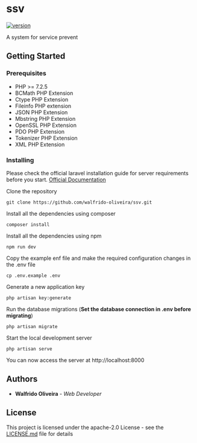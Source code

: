 # ssv

[![version](https://img.shields.io/badge/version-1.0.23-yellow.svg)](https://semver.org)

A system for service prevent

## Getting Started

### Prerequisites

- PHP >= 7.2.5
- BCMath PHP Extension
- Ctype PHP Extension
- Fileinfo PHP extension
- JSON PHP Extension
- Mbstring PHP Extension
- OpenSSL PHP Extension
- PDO PHP Extension
- Tokenizer PHP Extension
- XML PHP Extension

### Installing

Please check the official laravel installation guide for server requirements before you start. [Official Documentation](https://laravel.com/docs/5.4/installation#installation)

Clone the repository

    git clone https://github.com/walfrido-oliveira/ssv.git

Install all the dependencies using composer

    composer install

Install all the dependencies using npm

    npm run dev

Copy the example enf file and make the required configuration changes in the .env file

    cp .env.example .env

Generate a new application key

    php artisan key:generate

Run the database migrations (**Set the database connection in .env before migrating**)
    
    php artisan migrate

Start the local development server

    php artisan serve

You can now access the server at http://localhost:8000

## Authors

* **Walfrido Oliveira** - *Web Developer* 

## License

This project is licensed under the apache-2.0 License - see the [LICENSE.md](LICENSE.md) file for details


